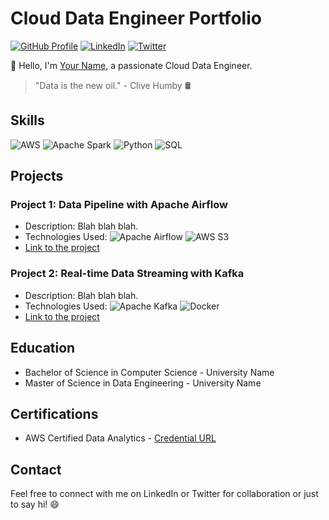 # Cloud Data Engineer Portfolio

[![GitHub Profile](https://your-profile-image-url.com/profile.jpg)](https://github.com/your-username)
[![LinkedIn](https://your-linkedin-icon-url.com/linkedin.png)](https://www.linkedin.com/in/your-profile)
[![Twitter](https://your-twitter-icon-url.com/twitter.png)](https://twitter.com/your-handle)

👋 Hello, I'm [Your Name](https://github.com/your-username), a passionate Cloud Data Engineer.

> "Data is the new oil." - Clive Humby 🛢️

## Skills
![AWS](https://your-icon-url.com/aws.png) ![Apache Spark](https://your-icon-url.com/spark.png) ![Python](https://your-icon-url.com/python.png) ![SQL](https://your-icon-url.com/sql.png)

## Projects

### Project 1: Data Pipeline with Apache Airflow
- Description: Blah blah blah.
- Technologies Used: ![Apache Airflow](https://your-icon-url.com/airflow.png) ![AWS S3](https://your-icon-url.com/s3.png)
- [Link to the project](https://github.com/your-username/project1)

### Project 2: Real-time Data Streaming with Kafka
- Description: Blah blah blah.
- Technologies Used: ![Apache Kafka](https://your-icon-url.com/kafka.png) ![Docker](https://your-icon-url.com/docker.png)
- [Link to the project](https://github.com/your-username/project2)

## Education

- Bachelor of Science in Computer Science - University Name
- Master of Science in Data Engineering - University Name

## Certifications

- AWS Certified Data Analytics - [Credential URL](https://www.your-cert-url.com/aws-cert)

## Contact

Feel free to connect with me on LinkedIn or Twitter for collaboration or just to say hi! 😄
